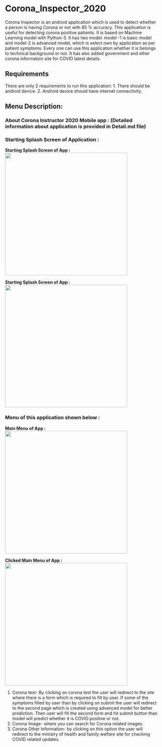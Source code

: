# Corona_Inspector_2020
Corona Inspector is an android application which is used to detect whether a person is having Corona or not with 85 % accuracy. This application is useful for detecting corona positive patients. It is based on Machine Learning model with Python-3. It has two model: model -1 is basic model and model-2 is advanced model, which is select own by application as per patient symptoms. Every one can use this application whether it is belongs to technical background or not. It has also added government and other corona information site for COVID latest details. 

## Requirements 

There are only 2 requirements to run this application:
    1.	There should be android device.
    2.	Android device should have internet connectivity.

## Menu Description:

### About Corona Instructor 2020 Mobile app :  (Detailed information about application is provided in Detail.md file)

<h3> Starting Splash Screen of Application :</h3>


<b> Starting Splash Screen of App           :       </b><img src="images/Splash-Screen1.jpeg" width=400 align="center"/>

<p><b> Starting Splash Screen of App    :       </b><img src="images/Splash-screen2.jpeg" width=400 align="center"/></p>


<h3> Menu of this application shown below :</h3>


<div>

<b> Main Menu of App            :   </b><img src="images/Menu_1.jpeg" width=400 align="center"/>
<p><b> Clicked Main Menu of App      :            </b><img src="images/Menu_2.jpeg" width=400 align="center"/></p>


1.	Corona test- By clicking on corona test the user will redirect to the site where there is a form which is required to fill by user. If some of the symptoms filled by user than by clicking on submit the user will redirect to the second page which is created using advanced model for better prediction. Then user will fill the second form and hit submit button than model will predict whether it is COVID positive or not.
2.	Corona Image- where you can search for Corona related images.
3.	Corona Other Information- by clicking on this option the user will redirect to the ministry of health and family welfare site for checking COVID related updates.
</div>



